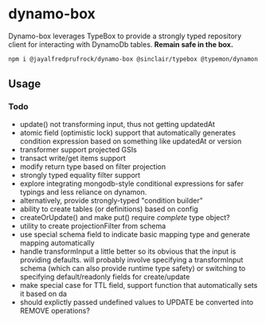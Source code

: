 # dynamo-box

Dynamo-box leverages TypeBox to provide a strongly typed repository client for interacting with DynamoDb tables. **Remain safe in the box.**

```sh
npm i @jayalfredprufrock/dynamo-box @sinclair/typebox @typemon/dynamon
```

## Usage

### Todo

-   update() not transforming input, thus not getting updatedAt
-   atomic field (optimistic lock) support that automatically generates condition expression based on something like updatedAt or version
-   transformer support projected GSIs
-   transact write/get items support
-   modify return type based on filter projection
-   strongly typed equality filter support
-   explore integrating mongodb-style conditional expressions
    for safer typings and less reliance on dynamon.
-   alternatively, provide strongly-typed "condition builder"
-   ability to create tables (or definitions) based on config
-   createOrUpdate() and make put() require _complete_ type object?
-   utility to create projectionFilter from schema
-   use special schema field to indicate basic mapping type and generate mapping automatically
-   handle transformInput a little better so its obvious that the input is providing defaults.
    will probably involve specifying a transformInput schema (which can also provide runtime type safety)
    or switching to specifying default/readonly fields for create/update
-   make special case for TTL field, support function that automatically sets it based on da
-   should explictly passed undefined values to UPDATE be converted into REMOVE operations?
